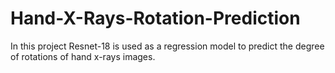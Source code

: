 # Hand-X-Rays-Rotation-Prediction
In this project Resnet-18 is used as a regression model to predict the degree of rotations of hand x-rays images. 
